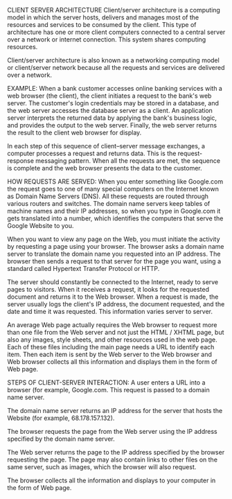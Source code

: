 CLIENT SERVER ARCHITECTURE
Client/server architecture is a computing model in which the server hosts, delivers and manages most of the resources and services to be consumed by the client. This type of architecture has one or more client computers connected to a central server over a network or internet connection. This system shares computing resources.

Client/server architecture is also known as a networking computing model or client/server network because all the requests and services are delivered over a network.

EXAMPLE:
When a bank customer accesses online banking services with a web browser (the client), the client initiates a request to the bank's web server. The customer's login credentials may be stored in a database, and the web server accesses the database server as a client. An application server interprets the returned data by applying the bank's business logic, and provides the output to the web server. Finally, the web server returns the result to the client web browser for display.

In each step of this sequence of client–server message exchanges, a computer processes a request and returns data. This is the request-response messaging pattern. When all the requests are met, the sequence is complete and the web browser presents the data to the customer.

HOW REQUESTS ARE SERVED:
When you enter something like Google.com the request goes to one of many special computers on the Internet known as Domain Name Servers (DNS). All these requests are routed through various routers and switches. The domain name servers keep tables of machine names and their IP addresses, so when you type in Google.com it gets translated into a number, which identifies the computers that serve the Google Website to you.

When you want to view any page on the Web, you must initiate the activity by requesting a page using your browser. The browser asks a domain name server to translate the domain name you requested into an IP address. The browser then sends a request to that server for the page you want, using a standard called Hypertext Transfer Protocol or HTTP.

The server should constantly be connected to the Internet, ready to serve pages to visitors. When it receives a request, it looks for the requested document and returns it to the Web browser. When a request is made, the server usually logs the client's IP address, the document requested, and the date and time it was requested. This information varies server to server.

An average Web page actually requires the Web browser to request more than one file from the Web server and not just the HTML / XHTML page, but also any images, style sheets, and other resources used in the web page. Each of these files including the main page needs a URL to identify each item. Then each item is sent by the Web server to the Web browser and Web browser collects all this information and displays them in the form of Web page.

STEPS OF CLIENT-SERVER INTERACTION:
A user enters a URL into a browser (for example, Google.com. This request is passed to a domain name server.

The domain name server returns an IP address for the server that hosts the Website (for example, 68.178.157.132).

The browser requests the page from the Web server using the IP address specified by the domain name server.

The Web server returns the page to the IP address specified by the browser requesting the page. The page may also contain links to other files on the same server, such as images, which the browser will also request.

The browser collects all the information and displays to your computer in the form of Web page.